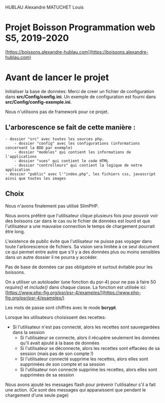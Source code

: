 HUBLAU Alexandre
MATUCHET Louis

# Projet Boisson Programmation web S5, 2019-2020

[https://boissons.alexandre-hublau.com](https://boissons.alexandre-hublau.com)

# Avant de lancer le projet

Initialiser la base de données:
Merci de creer un fichier de configuration dans **src/Config/config.ini**.
Un exemple de configuration est fourni dans **src/Config/config-exemple.ini**.

Nous n'utilisons pas de framework pour ce projet.

## L'arborescence se fait de cette manière :
	- dossier "src" avec toutes les sources php.
		- dossier "config" avec les configurations (informations concernant la BDD par exemple)
		- dossier "modeles" qui contient les informations de l'applications
		- dossier "vues" qui contient le code HTML
		- dossier "controlleurs" qui contient la logique de notre application
	- dossier "public" avec l'"index.php", les fichiers css, javascript ainsi que toutes les images

## Choix

Nous n'avons finalement pas utilisé SlimPHP.

Nous avons préféré que l'utilisateur clique plusieurs fois pour pouvoir voir des boissons car dans le cas ou le fichier de données est lourd et que l'utilisateur a une mauvaise connection le temps de chargement pourrait être long.

L'existence de public évite que l'utilisateur ne puisse pas voyager dans toute l'arborescence de fichiers. Sa vision sera limitée à ce seul document ce qui permet entre autre que s'il y a des données plus ou moins sensibles dans un autre dossier il ne pourra y accéder.

Pas de base de données car pas obligatoire et surtout évitable pour les boissons.

On a utiliser un autoloader (une fonction du psr-4) pour ne pas à faire 50 *require()* et *include()* dans chaque classe.
La fonction est utilisée ici: [https://www.php-fig.org/psr/psr-4/examples/](https://www.php-fig.org/psr/psr-4/examples/)

Les mots de passe sont chiffrés avec le mode **bcrypt**.

Lorsque les utilisateurs choisissent des recettes:
* Si l'utilisateur n'est pas connecté, alors les recettes sont sauvegardées dans la session
	* Si l'utilisateur se connecte, alors il récupère seulement les données qu'il avait ajouté à la base de données
	* Si l'utilisateur se déconnecte, alors les recettes sont effacées de sa session (mais pas de son compte !)
	* Si l'utilisateur connecté supprime les recettes, alors elles sont supprimées de son compte et sa session
	* Si l'utilisateur non connecté supprime les recettes, alors elles sont supprimées de sa session

Nous avons ajouté les messages flash pour prévenir l'utilisateur s'il a fait une action.
(Ce sont des messages qui apparaissent que pendant le chargement d'une seule page)
